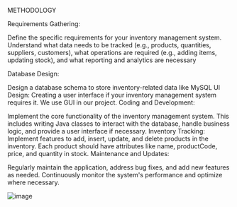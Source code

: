 METHODOLOGY 

Requirements Gathering:

Define the specific requirements for your inventory management system. Understand what data needs to be tracked (e.g., products, quantities, suppliers, customers), what operations are required (e.g., adding items, updating stock), and what reporting and analytics are necessary


Database Design:

Design a database schema to store inventory-related data like MySQL
UI Design:
Creating a user interface if your inventory management system requires it. We use GUI in our project.
Coding and Development:

Implement the core functionality of the inventory management system. This includes writing Java classes to interact with the database, handle business logic, and provide a user interface if necessary.
Inventory Tracking:
Implement features to add, insert, update, and delete products in the inventory. Each product should have attributes like name, productCode, price, and quantity in stock.
Maintenance and Updates:

Regularly maintain the application, address bug fixes, and add new features as needed. Continuously monitor the system's performance and optimize where necessary.




![image](https://github.com/user-attachments/assets/567af287-407a-4611-8e8c-52df6dca6949)
